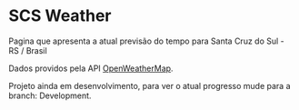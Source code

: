 # SCS Weather

Pagina que apresenta a atual previsão do tempo para
Santa Cruz do Sul - RS / Brasil

Dados providos pela API [OpenWeatherMap]("https://openweathermap.org/current").

Projeto ainda em desenvolvimento, para ver o atual progresso mude para a branch: Development.